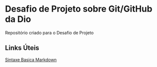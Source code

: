 # Desafio de Projeto sobre Git/GitHub da Dio 

Repositório criado para o Desafio de Projeto 

## Links Úteis

[Sintaxe Basica Markdown](https://www.markdownguide.org/basic-syntax/)
